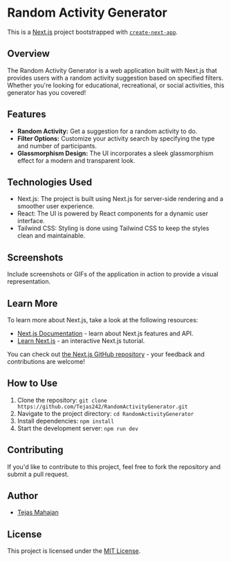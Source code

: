 # Random Activity Generator

This is a [Next.js](https://nextjs.org/) project bootstrapped with [`create-next-app`](https://github.com/vercel/next.js/tree/canary/packages/create-next-app).

## Overview

The Random Activity Generator is a web application built with Next.js that provides users with a random activity suggestion based on specified filters. Whether you're looking for educational, recreational, or social activities, this generator has you covered!

## Features

- **Random Activity:** Get a suggestion for a random activity to do.
- **Filter Options:** Customize your activity search by specifying the type and number of participants.
- **Glassmorphism Design:** The UI incorporates a sleek glassmorphism effect for a modern and transparent look.

## Technologies Used

- Next.js: The project is built using Next.js for server-side rendering and a smoother user experience.
- React: The UI is powered by React components for a dynamic user interface.
- Tailwind CSS: Styling is done using Tailwind CSS to keep the styles clean and maintainable.

## Screenshots

Include screenshots or GIFs of the application in action to provide a visual representation.

## Learn More

To learn more about Next.js, take a look at the following resources:

- [Next.js Documentation](https://nextjs.org/docs) - learn about Next.js features and API.
- [Learn Next.js](https://nextjs.org/learn) - an interactive Next.js tutorial.

You can check out [the Next.js GitHub repository](https://github.com/vercel/next.js/) - your feedback and contributions are welcome!

## How to Use

1. Clone the repository: `git clone https://github.com/Tejas242/RandomActivityGenerator.git`
2. Navigate to the project directory: `cd RandomActivityGenerator`
3. Install dependencies: `npm install`
4. Start the development server: `npm run dev`

## Contributing

If you'd like to contribute to this project, feel free to fork the repository and submit a pull request.

## Author

- [Tejas Mahajan](https://github.com/Tejas242)

## License

This project is licensed under the [MIT License](LICENSE.md).
